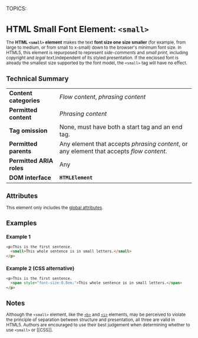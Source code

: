 TOPICS: <small>

# HTML Small Font Element: `<small>`

The **HTML `<small>` element** makes the text **font size one size smaller** (for example, from large
to medium, or from small to x-small) down to the browser's minimum font size.  In HTML5, this
element is repurposed to represent *side-comments* and *small print*, including *copyright* and
*legal text*,independent of its styled presentation.
If the enclosed font is already the smallest size supported by the font model, the `<small>` tag will
have no effect.

## Technical Summary

|  |  |
| :-- | :-- |
| **Content categories** | *Flow content*, *phrasing content* |
| **Permitted content** | *Phrasing content* |
| **Tag omission** | None, must have both a start tag and an end tag.|
| **Permitted parents** | Any element that accepts *phrasing content*, or any element that accepts *flow content*.|
| **Permitted ARIA roles** | Any |
| **DOM interface** | **`HTMLElement`** |

## Attributes

This element only includes the [global attributes](/en/webfrontend/HTML_Global_Attributes).

## Examples

### Example 1

```html
<p>This is the first sentence.
  <small>This whole sentence is in small letters.</small>
</p>
```

### Example 2 (CSS alternative)

```html
<p>This is the first sentence.
  <span style="font-size:0.8em;">This whole sentence is in small letters.</span>
</p>
```

## Notes

Although the `<small>` element, like the [`<b>`](/en/webfrontend/<b>) and
[`<i>`](/en/webfrontend/<i>) elements, may be perceived to violate the principle of separation
between structure and presentation, all three are valid in HTML5. Authors are encouraged to use
their best judgement when determining whether to use `<small>` or [[CSS]].
